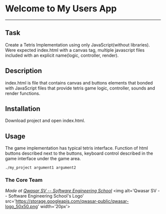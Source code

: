 # Welcome to My Users App

---

## Task

Create a Tetris Implementation using only JavaScript(without libraries). Were expected index.html with a canvas tag, multiple javascript files included with an explicit name(logic, controller, render).

## Description

index.html is file that contains canvas and buttons elements that bonded with JavaScript files that provide tetris game logic, controller, sounds and render functions.

## Installation

Download project and open index.html.

## Usage

The game implementation has typical tetris interface. Function of html buttons described next to the buttons, keyboard control described in the game interface under the game area.

```
./my_project argument1 argument2
```

### The Core Team

<span><i>Made at <a href='https://qwasar.io'>Qwasar SV -- Software Engineering School</a></i></span>
<span><img alt='Qwasar SV -- Software Engineering School's Logo' src='https://storage.googleapis.com/qwasar-public/qwasar-logo_50x50.png' width='20px'></span>
